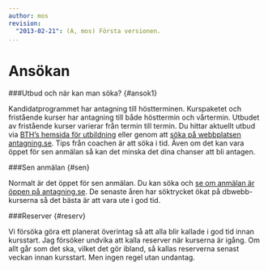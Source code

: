 ```yaml
---
author: mos
revision:
  "2013-02-21": (A, mos) Första versionen.
...
```

Ansökan
==================================


###Utbud och när kan man söka? {#ansok1}

Kandidatprogrammet har antagning till höstterminen. Kurspaketet och fristående kurser har antagning till både hösttermin och vårtermin. Utbudet av fristående kurser varierar från termin till termin. Du hittar aktuellt utbud via [BTH’s hemsida för utbildning](http://edu.bth.se/utbildning/utb_sok_resultat.asp) eller genom att [söka på webbplatsen antagning.se](http://antagning.se/). Tips från coachen är att söka i tid. Även om det kan vara öppet för sen anmälan så kan det minska det dina chanser att bli antagen.



###Sen anmälan {#sen}

Normalt är det öppet för sen anmälan. Du kan söka och [se om anmälan är öppen på antagning.se](http://antagning.se/). De senaste åren har söktrycket ökat på dbwebb-kurserna så det bästa är att vara ute i god tid.



###Reserver {#reserv}

Vi försöka göra ett planerat överintag så att alla blir kallade i god tid innan kursstart. Jag försöker undvika att kalla reserver när kurserna är igång. Om allt går som det ska, vilket det gör ibland, så kallas reserverna senast veckan innan kursstart. Men ingen regel utan undantag.
